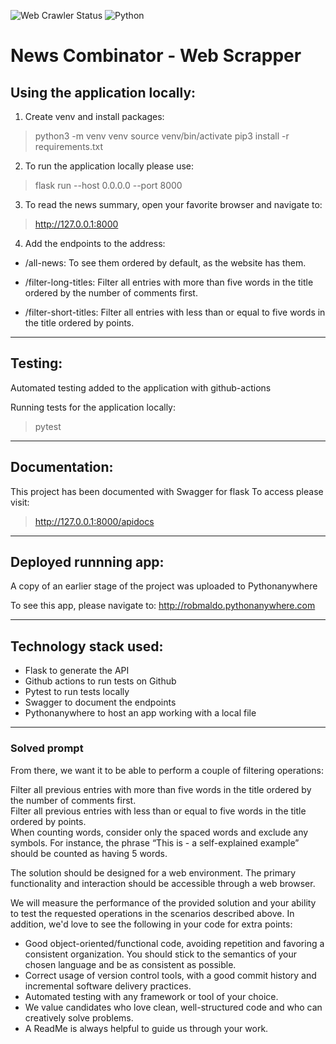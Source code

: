 ![Web Crawler Status](https://github.com/robertomaldonado/News_Combinator_SB/actions/workflows/python-app.yml/badge.svg)
![Python](https://img.shields.io/badge/python-3.12-blue?logo=python)

# News Combinator - Web Scrapper

## Using the application locally:

1. Create venv and install packages:

> python3 -m venv venv
> source venv/bin/activate
> pip3 install -r requirements.txt

2. To run the application locally please use:

> flask run --host 0.0.0.0 --port 8000

3. To read the news summary, open your favorite browser and navigate to:

> http://127.0.0.1:8000

4. Add the endpoints to the address:

- /all-news: To see them ordered by default, as the website has them.

- /filter-long-titles: Filter all entries with more than five words in the title ordered by the number of comments first.

- /filter-short-titles: Filter all entries with less than or equal to five words in the title ordered by points.

---

## Testing:

Automated testing added to the application with github-actions

Running tests for the application locally:

> pytest

---

## Documentation:

This project has been documented with Swagger for flask
To access please visit:

> http://127.0.0.1:8000/apidocs

---

## Deployed runnning app:

A copy of an earlier stage of the project was uploaded to Pythonanywhere

To see this app, please navigate to: http://robmaldo.pythonanywhere.com

---

## Technology stack used:

- Flask to generate the API
- Github actions to run tests on Github
- Pytest to run tests locally
- Swagger to document the endpoints
- Pythonanywhere to host an app working with a local file

---

### Solved prompt

From there, we want it to be able to perform a couple of filtering operations:

Filter all previous entries with more than five words in the title ordered by the number of comments first.  
Filter all previous entries with less than or equal to five words in the title ordered by points.  
When counting words, consider only the spaced words and exclude any symbols. For instance, the phrase “This is - a self-explained example” should be counted as having 5 words.

The solution should be designed for a web environment. The primary functionality and interaction should be accessible through a web browser.

We will measure the performance of the provided solution and your ability to test the requested operations in the scenarios described above. In addition, we'd love to see the following in your code for extra points:

- Good object-oriented/functional code, avoiding repetition and favoring a consistent organization. You should stick to the semantics of your chosen language and be as consistent as possible.
- Correct usage of version control tools, with a good commit history and incremental software delivery practices.
- Automated testing with any framework or tool of your choice.
- We value candidates who love clean, well-structured code and who can creatively solve problems.
- A ReadMe is always helpful to guide us through your work.
